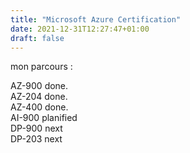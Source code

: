 ```yaml
---
title: "Microsoft Azure Certification"
date: 2021-12-31T12:27:47+01:00
draft: false
---
```


mon parcours : 

AZ-900 done.<br>
AZ-204 done.<br>
AZ-400 done.<br>
AI-900 planified <br>
DP-900 next <br>
DP-203 next <br>
